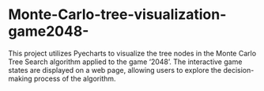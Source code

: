 # Monte-Carlo-tree-visualization-game2048-
This project utilizes Pyecharts to visualize the tree nodes in the Monte Carlo Tree Search algorithm applied to the game ‘2048’. The interactive game states are displayed on a web page, allowing users to explore the decision-making process of the algorithm.
